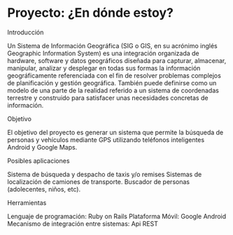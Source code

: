 Proyecto: ¿En dónde estoy?
==========================

Introducción

Un Sistema de Información Geográfica (SIG o GIS, en su acrónimo inglés Geographic Information System) es una integración organizada de hardware, software y datos geográficos diseñada para capturar, almacenar, manipular, analizar y desplegar en todas sus formas la información geográficamente referenciada con el fin de resolver problemas complejos de planificación y gestión geográfica. También puede definirse como un modelo de una parte de la realidad referido a un sistema de coordenadas terrestre y construido para satisfacer unas necesidades concretas de información.

Objetivo

El objetivo del proyecto es generar un sistema que permite la búsqueda de personas y vehículos mediante GPS utilizando teléfonos inteligentes Android y Google Maps.

Posibles aplicaciones

Sistema de búsqueda y despacho de taxis y/o remises Sistemas de localización de camiones de transporte. Buscador de personas (adolecentes, niños, etc).

Herramientas

Lenguaje de programación: Ruby on Rails Plataforma Móvil: Google Android Mecanismo de integración entre sistemas: Api REST
